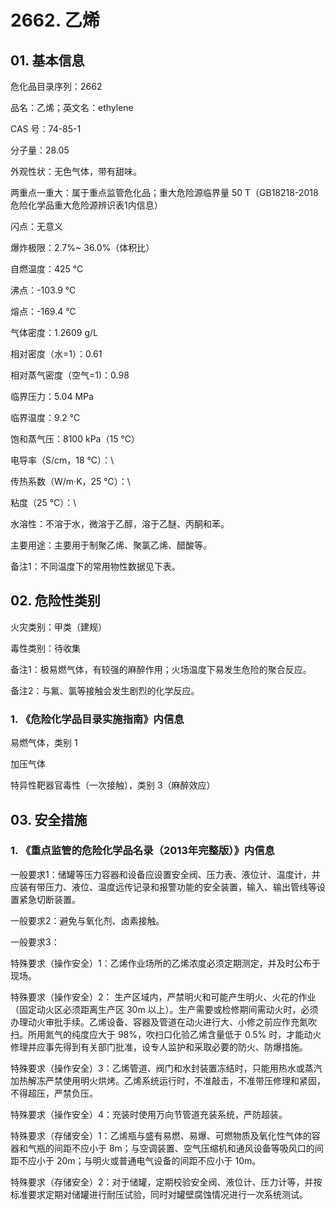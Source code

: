# 2662. 乙烯

## 01. 基本信息

危化品目录序列：2662

品名：乙烯；英文名：ethylene

CAS 号：74-85-1

分子量：28.05

外观性状：无色气体，带有甜味。

两重点一重大：属于重点监管危化品；重大危险源临界量 50 T（GB18218-2018危险化学品重大危险源辨识表1内信息）

闪点：无意义

爆炸极限：2.7%~ 36.0%（体积比）

自燃温度：425 ℃

沸点：-103.9 ℃

熔点：-169.4 ℃

气体密度：1.2609 g/L

相对密度（水=1）：0.61

相对蒸气密度（空气=1)：0.98

临界压力：5.04 MPa

临界温度：9.2 ℃

饱和蒸气压：8100 kPa（15 ℃）

电导率（S/cm，18 ℃）：\

传热系数（W/m·K，25 ℃）：\

粘度（25 ℃）：\

水溶性：不溶于水，微溶于乙醇，溶于乙醚、丙酮和苯。

主要用途：主要用于制聚乙烯、聚氯乙烯、醋酸等。

备注1：不同温度下的常用物性数据见下表。

## 02. 危险性类别

火灾类别：甲类（建规）

毒性类别：待收集

备注1：极易燃气体，有较强的麻醉作用；火场温度下易发生危险的聚合反应。

备注2：与氟、氯等接触会发生剧烈的化学反应。

### 1. 《危险化学品目录实施指南》内信息

易燃气体，类别 1 

加压气体

特异性靶器官毒性（一次接触），类别 3（麻醉效应）

## 03. 安全措施

### 1. 《重点监管的危险化学品名录（2013年完整版）》内信息

一般要求1：储罐等压力容器和设备应设置安全阀、压力表、液位计、温度计，并应装有带压力、液位、温度远传记录和报警功能的安全装置，输入、输出管线等设置紧急切断装置。

一般要求2：避免与氧化剂、卤素接触。

一般要求3：

特殊要求（操作安全）1：乙烯作业场所的乙烯浓度必须定期测定，并及时公布于现场。

特殊要求（操作安全）2： 生产区域内，严禁明火和可能产生明火、火花的作业（固定动火区必须距离生产区 30m 以上）。生产需要或检修期间需动火时，必须办理动火审批手续。乙烯设备、容器及管道在动火进行大、小修之前应作充氮吹扫。所用氮气的纯度应大于 98%，吹扫口化验乙烯含量低于 0.5% 时，才能动火修理并应事先得到有关部门批准，设专人监护和采取必要的防火、防爆措施。

特殊要求（操作安全）3：乙烯管道、阀门和水封装置冻结时，只能用热水或蒸汽加热解冻严禁使用明火烘烤。乙烯系统运行时，不准敲击，不准带压修理和紧固，不得超压，严禁负压。

特殊要求（操作安全）4：充装时使用万向节管道充装系统，严防超装。

特殊要求（存储安全）1：乙烯瓶与盛有易燃、易爆、可燃物质及氧化性气体的容器和气瓶的间距不应小于 8m；与空调装置、空气压缩机和通风设备等吸风口的间距不应小于 20m；与明火或普通电气设备的间距不应小于 10m。

特殊要求（存储安全）2：对于储罐，定期校验安全阀、液位计、压力计等，并按标准要求定期对储罐进行耐压试验，同时对罐壁腐蚀情况进行一次系统测试。